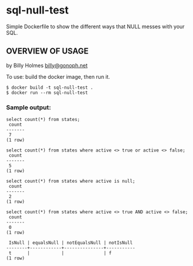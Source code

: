 # sql-null-test
Simple Dockerfile to show the different ways that NULL messes with your SQL.

## OVERVIEW OF USAGE
by Billy Holmes <billy@gonoph.net>

To use: build the docker image, then run it.

    $ docker build -t sql-null-test .
    $ docker run --rm sql-null-test

### Sample output:

    select count(*) from states;
     count
    -------
	 7
    (1 row)

    select count(*) from states where active <> true or active <> false;
     count
    -------
	 5
    (1 row)

    select count(*) from states where active is null;
     count
    -------
	 2
    (1 row)

    select count(*) from states where active <> true AND active <> false;
     count
    -------
	 0
    (1 row)

     IsNull | equalsNull | notEqualsNull | notIsNull
    --------+------------+---------------+-----------
     t      |            |               | f
    (1 row)

